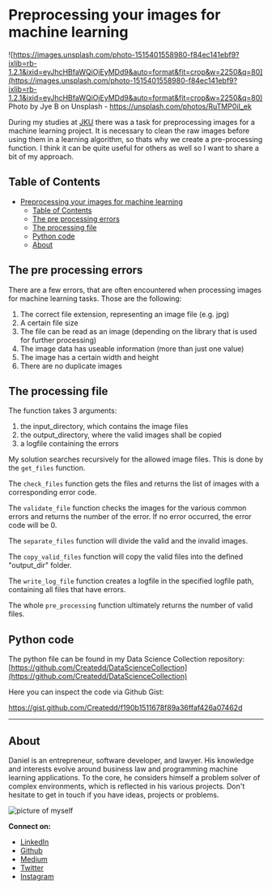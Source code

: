 # Preprocessing your images for machine learning

![https://images.unsplash.com/photo-1515401558980-f84ec141ebf9?ixlib=rb-1.2.1&ixid=eyJhcHBfaWQiOjEyMDd9&auto=format&fit=crop&w=2250&q=80](https://images.unsplash.com/photo-1515401558980-f84ec141ebf9?ixlib=rb-1.2.1&ixid=eyJhcHBfaWQiOjEyMDd9&auto=format&fit=crop&w=2250&q=80)
Photo by Jye B on Unsplash - https://unsplash.com/photos/RuTMP0iI_ek

During my studies at [JKU](https://www.jku.at/en/degree-programs/types-of-degree-programs/bachelors-and-diploma-degree-programs/ba-artificial-intelligence/) there was a task for preprocessing images for a machine learning project. It is necessary to clean the raw images before using them in a learning algorithm, so thats why we create a pre-processing function. I think it can be quite useful for others as well so I want to share a bit of my approach.

## Table of Contents

- [Preprocessing your images for machine learning](#preprocessing-your-images-for-machine-learning)
  - [Table of Contents](#table-of-contents)
  - [The pre processing errors](#the-pre-processing-errors)
  - [The processing file](#the-processing-file)
  - [Python code](#python-code)
  - [About](#about)

## The pre processing errors

There are a few errors, that are often encountered when processing images for machine learning tasks. Those are the following:

1. The correct file extension, representing an image file (e.g. jpg)
2. A certain file size
3. The file can be read as an image (depending on the library that is used for further processing)
4. The image data has useable information (more than just one value)
5. The image has a certain width and height
6. There are no duplicate images

## The processing file

The function takes 3 arguments:
1. the input_directory, which contains the image files
2. the output_directory, where the valid images shall be copied
3. a logfile containing the errors

My solution searches recursively for the allowed image files. This is done by the `get_files` function.

The `check_files` function gets the files and returns the list of images with a corresponding error code.

The `validate_file` function checks the images for the various common errors and returns the number of the error. If no error occurred, the error code will be 0.


The `separate_files` function will divide the valid and the invalid images.

The `copy_valid_files` function will copy the valid files into the defined "output_dir" folder.

The `write_log_file` function creates a logfile in the specified logfile path, containing all files that have errors.

The whole `pre_processing` function ultimately returns the number of valid files.

## Python code

The python file can be found in my Data Science Collection repository: [https://github.com/Createdd/DataScienceCollection](https://github.com/Createdd/DataScienceCollection)

Here you can inspect the code via Github Gist:

https://gist.github.com/Createdd/f190b1511678f89a36ffaf426a07462d








---

## About

Daniel is an entrepreneur, software developer, and lawyer.
His knowledge and interests evolve around business law and programming machine learning applications.
To the core, he considers himself a problem solver of complex environments, which is reflected in his various projects.
Don't hesitate to get in touch if you have ideas, projects or problems.

![picture of myself](https://avatars2.githubusercontent.com/u/22077628?s=460&v=4)

**Connect on:**
- [LinkedIn](https://www.linkedin.com/in/createdd)
- [Github](https://github.com/Createdd)
- [Medium](https://medium.com/@createdd)
- [Twitter](https://twitter.com/_createdd)
- [Instagram](https://www.instagram.com/create.dd/)


<!-- Written by Daniel Deutsch -->